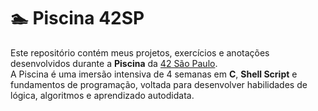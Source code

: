 # 🏊 Piscina 42SP

Este repositório contém meus projetos, exercícios e anotações desenvolvidos durante a **Piscina** da [42 São Paulo](https://www.42sp.org.br/).  
A Piscina é uma imersão intensiva de 4 semanas em **C**, **Shell Script** e fundamentos de programação, voltada para desenvolver habilidades de lógica, algoritmos e aprendizado autodidata.
